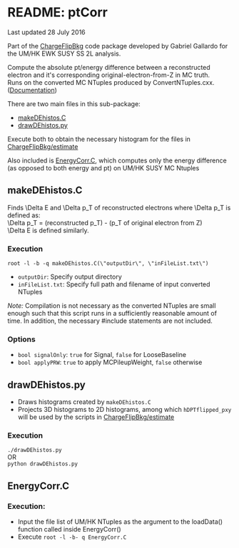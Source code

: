# README: ptCorr
Last updated 28 July 2016

Part of the [ChargeFlipBkg](../) code package developed by Gabriel Gallardo for the UM/HK EWK SUSY SS 2L analysis.

Compute the absolute pt/energy difference between a reconstructed electron and it's corresponding original-electron-from-Z in MC truth.  
Runs on the converted MC NTuples produced by ConvertNTuples.cxx. ([Documentation](../convert/README.md))

There are two main files in this sub-package:
- [makeDEhistos.C](#makedehistosc)
- [drawDEhistos.py](#drawdehistospy)

Execute both to obtain the necessary histogram for the files in [ChargeFlipBkg/estimate](../estimate/)

Also included is [EnergyCorr.C](#energycorrc), which computes only the energy difference (as opposed to both energy and pt) on UM/HK SUSY MC Ntuples

## makeDEhistos.C
Finds \Delta E and \Delta p_T of reconstructed electrons where \Delta p_T is defined as:  
\Delta p_T = (reconstructed p_T) - (p_T of original electron from Z)  
\Delta E is defined similarly.

### Execution
`root -l -b -q makeDEhistos.C(\"outputDir\", \"inFileList.txt\")`
- `outputDir`: Specify output directory
- `inFileList.txt`: Specify full path and filename of input converted NTuples

*Note:* Compilation is not necessary as the converted NTuples are small enough such that this script runs in a sufficiently reasonable amount of time. In addition, the necessary #include statements are not included.

### Options
- `bool signalOnly`: `true` for Signal, `false` for LooseBaseline
- `bool applyPRW`: `true` to apply MCPileupWeight, `false` otherwise

## drawDEhistos.py
- Draws histograms created by `makeDEhistos.C`
- Projects 3D histograms to 2D histograms, among which `hDPTflipped_pxy` will be used by the scripts in [ChargeFlipBkg/estimate](../estimate/)

### Execution
`./drawDEhistos.py`  
OR  
`python drawDEhistos.py`

## EnergyCorr.C
### Execution:
- Input the file list of UM/HK NTuples as the argument to the loadData() function called inside EnergyCorr()
- Execute `root -l -b- q EnergyCorr.C`
